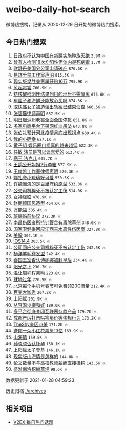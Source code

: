 # weibo-daily-hot-search

微博热搜榜，记录从 2020-12-29 日开始的微博热门搜索。

## 今日热门搜索

<!-- BEGIN -->

1. [日政府不认为中国在新疆实施种族灭绝](https://s.weibo.com/weibo?q=%23%E6%97%A5%E6%94%BF%E5%BA%9C%E4%B8%8D%E8%AE%A4%E4%B8%BA%E4%B8%AD%E5%9B%BD%E5%9C%A8%E6%96%B0%E7%96%86%E5%AE%9E%E6%96%BD%E7%A7%8D%E6%97%8F%E7%81%AD%E7%BB%9D%23&Refer=top) `2.9M 🔥`
1. [曾有人检测18次均阳性但体内是死病毒](https://s.weibo.com/weibo?q=%23%E6%9B%BE%E6%9C%89%E4%BA%BA%E6%A3%80%E6%B5%8B18%E6%AC%A1%E5%9D%87%E9%98%B3%E6%80%A7%E4%BD%86%E4%BD%93%E5%86%85%E6%98%AF%E6%AD%BB%E7%97%85%E6%AF%92%23&Refer=top) `1.7M 🔥`
1. [欧舒丹美国分公司申请破产](https://s.weibo.com/weibo?q=%23%E6%AC%A7%E8%88%92%E4%B8%B9%E7%BE%8E%E5%9B%BD%E5%88%86%E5%85%AC%E5%8F%B8%E7%94%B3%E8%AF%B7%E7%A0%B4%E4%BA%A7%23&Refer=top) `876.6K 🔥`
1. [易烊千玺工作室声明](https://s.weibo.com/weibo?q=%23%E6%98%93%E7%83%8A%E5%8D%83%E7%8E%BA%E5%B7%A5%E4%BD%9C%E5%AE%A4%E5%A3%B0%E6%98%8E%23&Refer=top) `815.5K 🔥`
1. [现实版樊胜美家属获赔16万](https://s.weibo.com/weibo?q=%23%E7%8E%B0%E5%AE%9E%E7%89%88%E6%A8%8A%E8%83%9C%E7%BE%8E%E5%AE%B6%E5%B1%9E%E8%8E%B7%E8%B5%9416%E4%B8%87%23&Refer=top) `795.9K 🔥`
1. [风起霓裳](https://s.weibo.com/weibo?q=%E9%A3%8E%E8%B5%B7%E9%9C%93%E8%A3%B3&Refer=top) `760.9K 🔥`
1. [持核酸检阴性结果到目的地后不需隔离](https://s.weibo.com/weibo?q=%23%E6%8C%81%E6%A0%B8%E9%85%B8%E6%A3%80%E9%98%B4%E6%80%A7%E7%BB%93%E6%9E%9C%E5%88%B0%E7%9B%AE%E7%9A%84%E5%9C%B0%E5%90%8E%E4%B8%8D%E9%9C%80%E9%9A%94%E7%A6%BB%23&Refer=top) `675.6K 🔥`
1. [车厘子和海鲜还能放心买吗](https://s.weibo.com/weibo?q=%23%E8%BD%A6%E5%8E%98%E5%AD%90%E5%92%8C%E6%B5%B7%E9%B2%9C%E8%BF%98%E8%83%BD%E6%94%BE%E5%BF%83%E4%B9%B0%E5%90%97%23&Refer=top) `674.3K 🔥`
1. [取快递女子被造谣出轨案已结束侦查](https://s.weibo.com/weibo?q=%23%E5%8F%96%E5%BF%AB%E9%80%92%E5%A5%B3%E5%AD%90%E8%A2%AB%E9%80%A0%E8%B0%A3%E5%87%BA%E8%BD%A8%E6%A1%88%E5%B7%B2%E7%BB%93%E6%9D%9F%E4%BE%A6%E6%9F%A5%23&Refer=top) `666.5K 🔥`
1. [张碧晨律师声明](https://s.weibo.com/weibo?q=%23%E5%BC%A0%E7%A2%A7%E6%99%A8%E5%BE%8B%E5%B8%88%E5%A3%B0%E6%98%8E%23&Refer=top) `657.5K 🔥`
1. [明日起泸州老窖全面全国停货](https://s.weibo.com/weibo?q=%23%E6%98%8E%E6%97%A5%E8%B5%B7%E6%B3%B8%E5%B7%9E%E8%80%81%E7%AA%96%E5%85%A8%E9%9D%A2%E5%85%A8%E5%9B%BD%E5%81%9C%E8%B4%A7%23&Refer=top) `651.8K 🔥`
1. [多家电商平台下架网红血吊坠](https://s.weibo.com/weibo?q=%23%E5%A4%9A%E5%AE%B6%E7%94%B5%E5%95%86%E5%B9%B3%E5%8F%B0%E4%B8%8B%E6%9E%B6%E7%BD%91%E7%BA%A2%E8%A1%80%E5%90%8A%E5%9D%A0%23&Refer=top) `643.8K 🔥`
1. [张伯礼预计河北疫情月底出现拐点](https://s.weibo.com/weibo?q=%23%E5%BC%A0%E4%BC%AF%E7%A4%BC%E9%A2%84%E8%AE%A1%E6%B2%B3%E5%8C%97%E7%96%AB%E6%83%85%E6%9C%88%E5%BA%95%E5%87%BA%E7%8E%B0%E6%8B%90%E7%82%B9%23&Refer=top) `639.4K 🔥`
1. [我的小确幸](https://s.weibo.com/weibo?q=%23%E6%88%91%E7%9A%84%E5%B0%8F%E7%A1%AE%E5%B9%B8%23&Refer=top) `627.1K 🔥`
1. [黄子韬 娱乐圈门槛真的越来越低](https://s.weibo.com/weibo?q=%E9%BB%84%E5%AD%90%E9%9F%AC%20%E5%A8%B1%E4%B9%90%E5%9C%88%E9%97%A8%E6%A7%9B%E7%9C%9F%E7%9A%84%E8%B6%8A%E6%9D%A5%E8%B6%8A%E4%BD%8E&Refer=top) `622.3K 🔥`
1. [任敏 演员是可以谈恋爱的](https://s.weibo.com/weibo?q=%E4%BB%BB%E6%95%8F%20%E6%BC%94%E5%91%98%E6%98%AF%E5%8F%AF%E4%BB%A5%E8%B0%88%E6%81%8B%E7%88%B1%E7%9A%84&Refer=top) `613.4K 🔥`
1. [寒王 法克儿](https://s.weibo.com/weibo?q=%E5%AF%92%E7%8E%8B%20%E6%B3%95%E5%85%8B%E5%84%BF&Refer=top) `605.7K 🔥`
1. [王鸥公开姐姐2行李箱](https://s.weibo.com/weibo?q=%23%E7%8E%8B%E9%B8%A5%E5%85%AC%E5%BC%80%E5%A7%90%E5%A7%902%E8%A1%8C%E6%9D%8E%E7%AE%B1%23&Refer=top) `577.9K 🔥`
1. [王俊凯工作室律师声明](https://s.weibo.com/weibo?q=%23%E7%8E%8B%E4%BF%8A%E5%87%AF%E5%B7%A5%E4%BD%9C%E5%AE%A4%E5%BE%8B%E5%B8%88%E5%A3%B0%E6%98%8E%23&Refer=top) `570.3K 🔥`
1. [娜扎夸小琉璃好可爱](https://s.weibo.com/weibo?q=%23%E5%A8%9C%E6%89%8E%E5%A4%B8%E5%B0%8F%E7%90%89%E7%92%83%E5%A5%BD%E5%8F%AF%E7%88%B1%23&Refer=top) `550.5K 🔥`
1. [许魏洲演的是百里守约原型](https://s.weibo.com/weibo?q=%23%E8%AE%B8%E9%AD%8F%E6%B4%B2%E6%BC%94%E7%9A%84%E6%98%AF%E7%99%BE%E9%87%8C%E5%AE%88%E7%BA%A6%E5%8E%9F%E5%9E%8B%23&Refer=top) `533.0K 🔥`
1. [公交司机猝死不被认定工伤](https://s.weibo.com/weibo?q=%E5%85%AC%E4%BA%A4%E5%8F%B8%E6%9C%BA%E7%8C%9D%E6%AD%BB%E4%B8%8D%E8%A2%AB%E8%AE%A4%E5%AE%9A%E5%B7%A5%E4%BC%A4&Refer=top) `514.0K 🔥`
1. [女神降临](https://s.weibo.com/weibo?q=%E5%A5%B3%E7%A5%9E%E9%99%8D%E4%B8%B4&Refer=top) `478.9K 🔥`
1. [赵丽颖国风造型](https://s.weibo.com/weibo?q=%23%E8%B5%B5%E4%B8%BD%E9%A2%96%E5%9B%BD%E9%A3%8E%E9%80%A0%E5%9E%8B%23&Refer=top) `454.6K 🔥`
1. [万能福](https://s.weibo.com/weibo?q=%E4%B8%87%E8%83%BD%E7%A6%8F&Refer=top) `385.4K 🔥`
1. [班婳婚前协议](https://s.weibo.com/weibo?q=%23%E7%8F%AD%E5%A9%B3%E5%A9%9A%E5%89%8D%E5%8D%8F%E8%AE%AE%23&Refer=top) `372.3K 🔥`
1. [南昌伤医者所持针管含有毒除草剂](https://s.weibo.com/weibo?q=%23%E5%8D%97%E6%98%8C%E4%BC%A4%E5%8C%BB%E8%80%85%E6%89%80%E6%8C%81%E9%92%88%E7%AE%A1%E5%90%AB%E6%9C%89%E6%AF%92%E9%99%A4%E8%8D%89%E5%89%82%23&Refer=top) `348.6K 🔥`
1. [国家卫健委回应江西吉水恶性伤医案](https://s.weibo.com/weibo?q=%23%E5%9B%BD%E5%AE%B6%E5%8D%AB%E5%81%A5%E5%A7%94%E5%9B%9E%E5%BA%94%E6%B1%9F%E8%A5%BF%E5%90%89%E6%B0%B4%E6%81%B6%E6%80%A7%E4%BC%A4%E5%8C%BB%E6%A1%88%23&Refer=top) `327.8K 🔥`
1. [美股](https://s.weibo.com/weibo?q=%E7%BE%8E%E8%82%A1&Refer=top) `304.1K 🔥`
1. [iOS14.4](https://s.weibo.com/weibo?q=iOS14.4&Refer=top) `303.5K 🔥`
1. [公司回应公交司机猝死不被认定工伤](https://s.weibo.com/weibo?q=%E5%85%AC%E5%8F%B8%E5%9B%9E%E5%BA%94%E5%85%AC%E4%BA%A4%E5%8F%B8%E6%9C%BA%E7%8C%9D%E6%AD%BB%E4%B8%8D%E8%A2%AB%E8%AE%A4%E5%AE%9A%E5%B7%A5%E4%BC%A4&Refer=top) `242.5K 🔥`
1. [杨洋羊毛卷发型](https://s.weibo.com/weibo?q=%23%E6%9D%A8%E6%B4%8B%E7%BE%8A%E6%AF%9B%E5%8D%B7%E5%8F%91%E5%9E%8B%23&Refer=top) `242.4K 🔥`
1. [泰国王室否认诗妮娜被封皇后](https://s.weibo.com/weibo?q=%E6%B3%B0%E5%9B%BD%E7%8E%8B%E5%AE%A4%E5%90%A6%E8%AE%A4%E8%AF%97%E5%A6%AE%E5%A8%9C%E8%A2%AB%E5%B0%81%E7%9A%87%E5%90%8E&Refer=top) `234.4K 🔥`
1. [阳光之下](https://s.weibo.com/weibo?q=%E9%98%B3%E5%85%89%E4%B9%8B%E4%B8%8B&Refer=top) `230.7K 🔥`
1. [温让周程程亲吻](https://s.weibo.com/weibo?q=%23%E6%B8%A9%E8%AE%A9%E5%91%A8%E7%A8%8B%E7%A8%8B%E4%BA%B2%E5%90%BB%23&Refer=top) `223.8K 🔥`
1. [就地过年](https://s.weibo.com/weibo?q=%E5%B0%B1%E5%9C%B0%E8%BF%87%E5%B9%B4&Refer=top) `220.9K 🔥`
1. [北京每个手机号春节可免费领20G流量](https://s.weibo.com/weibo?q=%23%E5%8C%97%E4%BA%AC%E6%AF%8F%E4%B8%AA%E6%89%8B%E6%9C%BA%E5%8F%B7%E6%98%A5%E8%8A%82%E5%8F%AF%E5%85%8D%E8%B4%B9%E9%A2%8620G%E6%B5%81%E9%87%8F%23&Refer=top) `212.4K 🔥`
1. [百变大咖秀](https://s.weibo.com/weibo?q=%E7%99%BE%E5%8F%98%E5%A4%A7%E5%92%96%E7%A7%80&Refer=top) `207.2K 🔥`
1. [上阳赋](https://s.weibo.com/weibo?q=%E4%B8%8A%E9%98%B3%E8%B5%8B&Refer=top) `201.9K 🔥`
1. [丛容温少卿和好](https://s.weibo.com/weibo?q=%23%E4%B8%9B%E5%AE%B9%E6%B8%A9%E5%B0%91%E5%8D%BF%E5%92%8C%E5%A5%BD%23&Refer=top) `189.0K 🔥`
1. [多平台彻底关闭互联网存款产品](https://s.weibo.com/weibo?q=%23%E5%A4%9A%E5%B9%B3%E5%8F%B0%E5%BD%BB%E5%BA%95%E5%85%B3%E9%97%AD%E4%BA%92%E8%81%94%E7%BD%91%E5%AD%98%E6%AC%BE%E4%BA%A7%E5%93%81%23&Refer=top) `179.7K 🔥`
1. [成都严厉打击哄抬房价等违规行为](https://s.weibo.com/weibo?q=%E6%88%90%E9%83%BD%E4%B8%A5%E5%8E%89%E6%89%93%E5%87%BB%E5%93%84%E6%8A%AC%E6%88%BF%E4%BB%B7%E7%AD%89%E8%BF%9D%E8%A7%84%E8%A1%8C%E4%B8%BA&Refer=top) `173.2K 🔥`
1. [TheShy奎因四杀](https://s.weibo.com/weibo?q=%23TheShy%E5%A5%8E%E5%9B%A0%E5%9B%9B%E6%9D%80%23&Refer=top) `171.2K 🔥`
1. [送你一朵小红花票房13亿](https://s.weibo.com/weibo?q=%23%E9%80%81%E4%BD%A0%E4%B8%80%E6%9C%B5%E5%B0%8F%E7%BA%A2%E8%8A%B1%E7%A5%A8%E6%88%BF13%E4%BA%BF%23&Refer=top) `163.9K 🔥`
1. [山海情](https://s.weibo.com/weibo?q=%E5%B1%B1%E6%B5%B7%E6%83%85&Refer=top) `159.5K 🔥`
1. [孙骁骁否认怀孕](https://s.weibo.com/weibo?q=%23%E5%AD%99%E9%AA%81%E9%AA%81%E5%90%A6%E8%AE%A4%E6%80%80%E5%AD%95%23&Refer=top) `158.1K 🔥`
1. [上阳赋太子登基](https://s.weibo.com/weibo?q=%23%E4%B8%8A%E9%98%B3%E8%B5%8B%E5%A4%AA%E5%AD%90%E7%99%BB%E5%9F%BA%23&Refer=top) `146.1K 🔥`
1. [现实版山海情是怎样的](https://s.weibo.com/weibo?q=%23%E7%8E%B0%E5%AE%9E%E7%89%88%E5%B1%B1%E6%B5%B7%E6%83%85%E6%98%AF%E6%80%8E%E6%A0%B7%E7%9A%84%23&Refer=top) `144.0K 🔥`
1. [论文数量不与高校教师薪酬直接挂钩](https://s.weibo.com/weibo?q=%23%E8%AE%BA%E6%96%87%E6%95%B0%E9%87%8F%E4%B8%8D%E4%B8%8E%E9%AB%98%E6%A0%A1%E6%95%99%E5%B8%88%E8%96%AA%E9%85%AC%E7%9B%B4%E6%8E%A5%E6%8C%82%E9%92%A9%23&Refer=top) `143.5K 🔥`
1. [盛淮南洛枳躺草坪](https://s.weibo.com/weibo?q=%23%E7%9B%9B%E6%B7%AE%E5%8D%97%E6%B4%9B%E6%9E%B3%E8%BA%BA%E8%8D%89%E5%9D%AA%23&Refer=top) `98.6K 🔥`

数据更新于 2021-01-28 04:59:23

<!-- END -->

历史归档 [./archives](./archives)

## 相关项目

- [V2EX 每日热门话题](https://github.com/realLeonardo/v2ex-daily-hot-topic)
